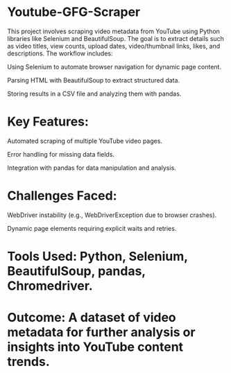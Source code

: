 # Youtube-GFG-Scraper

This project involves scraping video metadata from YouTube using Python libraries like Selenium and BeautifulSoup. The goal is to extract details such as video titles, view counts, upload dates, video/thumbnail links, likes, and descriptions. The workflow includes:

Using Selenium to automate browser navigation for dynamic page content.

Parsing HTML with BeautifulSoup to extract structured data.

Storing results in a CSV file and analyzing them with pandas.

# Key Features:

Automated scraping of multiple YouTube video pages.

Error handling for missing data fields.

Integration with pandas for data manipulation and analysis.

# Challenges Faced:

WebDriver instability (e.g., WebDriverException due to browser crashes).

Dynamic page elements requiring explicit waits and retries.

# Tools Used: Python, Selenium, BeautifulSoup, pandas, Chromedriver.
# Outcome: A dataset of video metadata for further analysis or insights into YouTube content trends.

